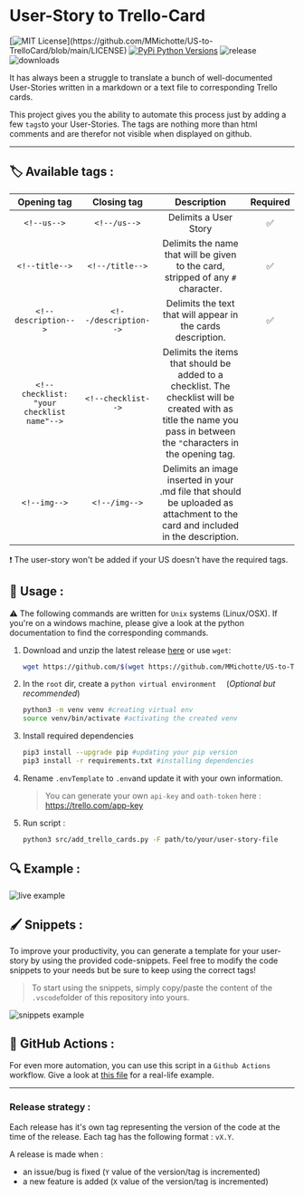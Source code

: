 # User-Story to Trello-Card

[![MIT License](https://img.shields.io/apm/l/atomic-design-ui.svg?)](https://github.com/MMichotte/US-to-TrelloCard/blob/main/LICENSE) [![PyPi Python Versions](https://img.shields.io/pypi/pyversions/yt2mp3.svg)]() ![release](https://img.shields.io/github/v/release/MMichotte/US-to-TrelloCard) ![downloads](https://img.shields.io/github/downloads/MMichotte/US-to-TrelloCard/total.svg)

It has always been a struggle to translate a bunch of well-documented User-Stories written in a markdown or a text file to corresponding Trello cards. 

This project gives you the ability to automate this process just by adding a few `tags`to your User-Stories. 
The tags are nothing more than html comments and are therefor not visible when displayed on github. 

----
## 🏷 Available tags :
| Opening tag | Closing tag | Description | Required |
|:-----------:|:-------------:|:-----------:|:--------:|
| `<!--us-->` | `<!--/us-->`    | Delimits a User Story | ✅
| `<!--title-->` | `<!--/title-->` | Delimits the name that will be given to the card, stripped of any `#` character. | ✅
| `<!--description-->` | `<!--/description-->` | Delimits the text that will appear in the cards description. | ✅
| `<!--checklist: "your checklist name"-->` | `<!--checklist-->` | Delimits the items that should be added to a checklist. The checklist will be created with as title the name you pass in between the `"`characters in the opening tag. |
| `<!--img-->` | `<!--/img-->` | Delimits an image inserted in your .md file that should be uploaded as attachment to the card and included in the description. | 

❗️ The user-story won't be added if your US doesn't have the required tags.

## 🚀 Usage : 
⚠️ The following commands are written for `Unix` systems (Linux/OSX). If you're on a windows machine, please give a look at the python documentation to find the corresponding commands. 

1. Download and unzip the latest release [here](https://github.com/MMichotte/US-to-TrelloCard/releases) or use `wget`:
   ```bash
   wget https://github.com/$(wget https://github.com/MMichotte/US-to-TrelloCard/releases/latest -O - | egrep '/.*/.*/.*zip' -o)
   ```
2. In the `root` dir, create a `python virtual environment  ` (*Optional but recommended*)
    ```bash
    python3 -m venv venv #creating virtual env
    source venv/bin/activate #activating the created venv
    ```
3. Install required dependencies 
    ```bash
    pip3 install --upgrade pip #updating your pip version
    pip3 install -r requirements.txt #installing dependencies
    ```
4. Rename `.envTemplate` to `.env`and update it with your own information.
   > You can generate your own `api-key` and `oath-token` here : https://trello.com/app-key
5. Run script :
    ```bash
    python3 src/add_trello_cards.py -F path/to/your/user-story-file
    ```

## 🔍 Example :
![live example](example/img/live_example.gif)

## 🖌 Snippets : 
To improve your productivity, you can generate a template for your user-story by using the provided code-snippets. 
Feel free to modify the code snippets to your needs but be sure to keep using the correct tags! 

> To start using the snippets, simply copy/paste the content of the `.vscode`folder of this repository into yours. 

![snippets example](example/img/snippets_example.gif)

## 🎯 GitHub Actions :
For even more automation, you can use this script in a `Github Actions` workflow. Give a look at [this file](https://github.com/MMichotte/SLG_APP/blob/master/.github/workflows/Trello.yml) for a real-life example. 

---
### Release strategy :
Each release has it's own tag representing the version of the code at the time of the release. Each tag has the following format : `vX.Y`.

A release is made when :
   - an issue/bug is fixed (`Y` value of the version/tag is incremented)
   - a new feature is added (`X` value of the version/tag is incremented)
